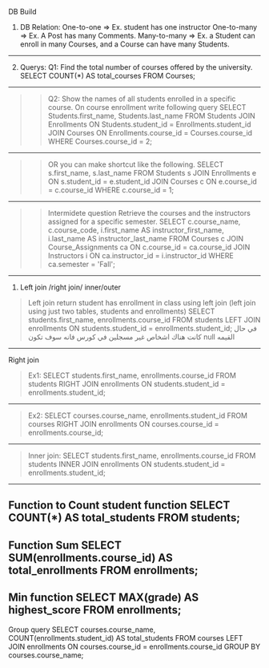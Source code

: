 DB Build
1.	DB Relation:
One-to-one => Ex. student has one instructor
One-to-many => Ex. A Post has many Comments.
Many-to-many => Ex. a Student can enroll in many Courses, and a Course can have many Students.
----------------------------------------
2.	Querys:
Q1: Find the total number of courses offered by the university.
SELECT COUNT(*) AS total_courses FROM Courses;
----------------------------------------
>>Q2: Show the names of all students enrolled in a specific course.
On course enrollment write following query
SELECT Students.first_name, Students.last_name FROM Students JOIN Enrollments ON Students.student_id = Enrollments.student_id JOIN Courses ON Enrollments.course_id = Courses.course_id WHERE Courses.course_id = 2;
------------
>>OR you can make shortcut like the following.
SELECT s.first_name, s.last_name FROM Students s JOIN Enrollments e ON s.student_id = e.student_id JOIN Courses c ON e.course_id = c.course_id WHERE c.course_id = 1;
------------
>>Intermidete question
>Retrieve the courses and the instructors assigned for a specific semester.
SELECT c.course_name, c.course_code, i.first_name AS instructor_first_name, i.last_name AS instructor_last_name FROM Courses c JOIN Course_Assignments ca ON c.course_id = ca.course_id JOIN Instructors i ON ca.instructor_id = i.instructor_id WHERE ca.semester = 'Fall';
----------------------------------------
1.	Left join /right join/ inner/outer
>Left join return student has enrollment in class using left join (left join using just two tables, students and enrollments)
SELECT students.first_name, enrollments.course_id FROM students LEFT JOIN enrollments ON students.student_id = enrollments.student_id;
في حال كانت هناك اشخاص غير مسجلين في كورس فانه سوف تكون  null
القيمه 
------------
Right join
>Ex1: SELECT students.first_name, enrollments.course_id FROM students RIGHT JOIN enrollments ON students.student_id = enrollments.student_id;
------------

>Ex2:
SELECT courses.course_name, enrollments.student_id FROM courses RIGHT JOIN enrollments ON courses.course_id = enrollments.course_id;
----------------------------------------
>Inner join:
SELECT students.first_name, enrollments.course_id FROM students INNER JOIN enrollments ON students.student_id = enrollments.student_id;
----------------------------------------
Function to Count student function
SELECT COUNT(*) AS total_students FROM students;
----------------------------------------
Function Sum
SELECT SUM(enrollments.course_id) AS total_enrollments FROM enrollments;
----------------------------------------
Min function
SELECT MAX(grade) AS highest_score FROM enrollments;
----------------------------------------
Group query
SELECT courses.course_name, COUNT(enrollments.student_id) AS total_students FROM courses LEFT JOIN enrollments ON courses.course_id = enrollments.course_id GROUP BY courses.course_name;

